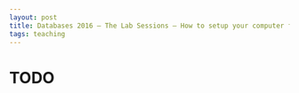 ```yaml
---
layout: post
title: Databases 2016 – The Lab Sessions – How to setup your computer for the project
tags: teaching
---
```


# TODO
